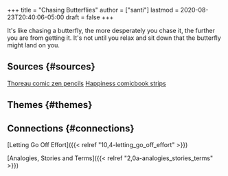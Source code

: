 +++
title = "Chasing Butterflies"
author = ["santi"]
lastmod = 2020-08-23T20:40:06-05:00
draft = false
+++

It's like chasing a butterfly, the more desperately you chase it, the further you are from getting it. It's not until you relax and sit down that the butterfly might land on you.


## Sources {#sources}

[Thoreau comic zen pencils](https://zenpencils.com/comic/80-henry-david-thoreau-on-happiness/)
[Happiness comicbook strips](https://www.groundzeroweb.com/comic-illustrations-meaning-happiness/)


## Themes {#themes}


## Connections {#connections}

[Letting Go Off Effort]({{< relref "10,4-letting_go_off_effort" >}})

[Analogies, Stories and Terms]({{< relref "2,0a-analogies_stories_terms" >}})
